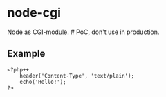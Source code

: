 # node-cgi

   Node as CGI-module. # PoC, don't use in production.

## Example

```php++
<?php++
    header('Content-Type', 'text/plain');
    echo('Hello!');
?>
